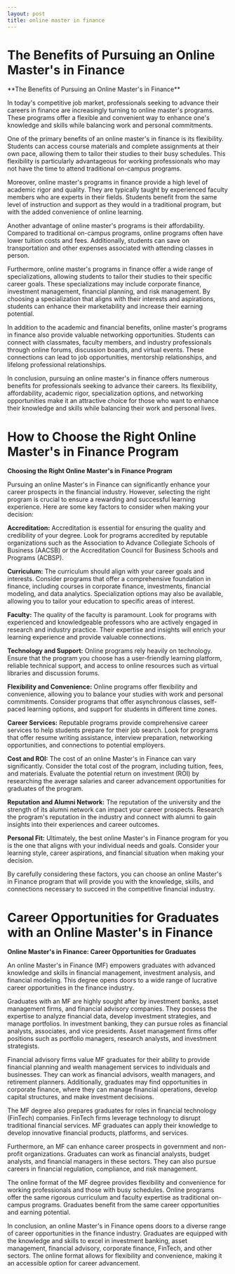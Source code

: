 ```yaml
---
layout: post
title: online master in finance
---
```



<h1 id="the-benefits-of-pursuing-an-online-masters-in-finance-NwUMfHXTgA">The Benefits of Pursuing an Online Master's in Finance</h1>**The Benefits of Pursuing an Online Master's in Finance**

In today's competitive job market, professionals seeking to advance their careers in finance are increasingly turning to online master's programs. These programs offer a flexible and convenient way to enhance one's knowledge and skills while balancing work and personal commitments.

One of the primary benefits of an online master's in finance is its flexibility. Students can access course materials and complete assignments at their own pace, allowing them to tailor their studies to their busy schedules. This flexibility is particularly advantageous for working professionals who may not have the time to attend traditional on-campus programs.

Moreover, online master's programs in finance provide a high level of academic rigor and quality. They are typically taught by experienced faculty members who are experts in their fields. Students benefit from the same level of instruction and support as they would in a traditional program, but with the added convenience of online learning.

Another advantage of online master's programs is their affordability. Compared to traditional on-campus programs, online programs often have lower tuition costs and fees. Additionally, students can save on transportation and other expenses associated with attending classes in person.

Furthermore, online master's programs in finance offer a wide range of specializations, allowing students to tailor their studies to their specific career goals. These specializations may include corporate finance, investment management, financial planning, and risk management. By choosing a specialization that aligns with their interests and aspirations, students can enhance their marketability and increase their earning potential.

In addition to the academic and financial benefits, online master's programs in finance also provide valuable networking opportunities. Students can connect with classmates, faculty members, and industry professionals through online forums, discussion boards, and virtual events. These connections can lead to job opportunities, mentorship relationships, and lifelong professional relationships.

In conclusion, pursuing an online master's in finance offers numerous benefits for professionals seeking to advance their careers. Its flexibility, affordability, academic rigor, specialization options, and networking opportunities make it an attractive choice for those who want to enhance their knowledge and skills while balancing their work and personal lives.<h1 id="how-to-choose-the-right-online-masters-in-finance-program-NwUMfHXTgA">How to Choose the Right Online Master's in Finance Program</h1>**Choosing the Right Online Master's in Finance Program**

Pursuing an online Master's in Finance can significantly enhance your career prospects in the financial industry. However, selecting the right program is crucial to ensure a rewarding and successful learning experience. Here are some key factors to consider when making your decision:

**Accreditation:** Accreditation is essential for ensuring the quality and credibility of your degree. Look for programs accredited by reputable organizations such as the Association to Advance Collegiate Schools of Business (AACSB) or the Accreditation Council for Business Schools and Programs (ACBSP).

**Curriculum:** The curriculum should align with your career goals and interests. Consider programs that offer a comprehensive foundation in finance, including courses in corporate finance, investments, financial modeling, and data analytics. Specialization options may also be available, allowing you to tailor your education to specific areas of interest.

**Faculty:** The quality of the faculty is paramount. Look for programs with experienced and knowledgeable professors who are actively engaged in research and industry practice. Their expertise and insights will enrich your learning experience and provide valuable connections.

**Technology and Support:** Online programs rely heavily on technology. Ensure that the program you choose has a user-friendly learning platform, reliable technical support, and access to online resources such as virtual libraries and discussion forums.

**Flexibility and Convenience:** Online programs offer flexibility and convenience, allowing you to balance your studies with work and personal commitments. Consider programs that offer asynchronous classes, self-paced learning options, and support for students in different time zones.

**Career Services:** Reputable programs provide comprehensive career services to help students prepare for their job search. Look for programs that offer resume writing assistance, interview preparation, networking opportunities, and connections to potential employers.

**Cost and ROI:** The cost of an online Master's in Finance can vary significantly. Consider the total cost of the program, including tuition, fees, and materials. Evaluate the potential return on investment (ROI) by researching the average salaries and career advancement opportunities for graduates of the program.

**Reputation and Alumni Network:** The reputation of the university and the strength of its alumni network can impact your career prospects. Research the program's reputation in the industry and connect with alumni to gain insights into their experiences and career outcomes.

**Personal Fit:** Ultimately, the best online Master's in Finance program for you is the one that aligns with your individual needs and goals. Consider your learning style, career aspirations, and financial situation when making your decision.

By carefully considering these factors, you can choose an online Master's in Finance program that will provide you with the knowledge, skills, and connections necessary to succeed in the competitive financial industry.<h1 id="career-opportunities-for-graduates-with-an-online-masters-in-finance-NwUMfHXTgA">Career Opportunities for Graduates with an Online Master's in Finance</h1>**Online Master's in Finance: Career Opportunities for Graduates**

An online Master's in Finance (MF) empowers graduates with advanced knowledge and skills in financial management, investment analysis, and financial modeling. This degree opens doors to a wide range of lucrative career opportunities in the finance industry.

Graduates with an MF are highly sought after by investment banks, asset management firms, and financial advisory companies. They possess the expertise to analyze financial data, develop investment strategies, and manage portfolios. In investment banking, they can pursue roles as financial analysts, associates, and vice presidents. Asset management firms offer positions such as portfolio managers, research analysts, and investment strategists.

Financial advisory firms value MF graduates for their ability to provide financial planning and wealth management services to individuals and businesses. They can work as financial advisors, wealth managers, and retirement planners. Additionally, graduates may find opportunities in corporate finance, where they can manage financial operations, develop capital structures, and make investment decisions.

The MF degree also prepares graduates for roles in financial technology (FinTech) companies. FinTech firms leverage technology to disrupt traditional financial services. MF graduates can apply their knowledge to develop innovative financial products, platforms, and services.

Furthermore, an MF can enhance career prospects in government and non-profit organizations. Graduates can work as financial analysts, budget analysts, and financial managers in these sectors. They can also pursue careers in financial regulation, compliance, and risk management.

The online format of the MF degree provides flexibility and convenience for working professionals and those with busy schedules. Online programs offer the same rigorous curriculum and faculty expertise as traditional on-campus programs. Graduates benefit from the same career opportunities and earning potential.

In conclusion, an online Master's in Finance opens doors to a diverse range of career opportunities in the finance industry. Graduates are equipped with the knowledge and skills to excel in investment banking, asset management, financial advisory, corporate finance, FinTech, and other sectors. The online format allows for flexibility and convenience, making it an accessible option for career advancement.
